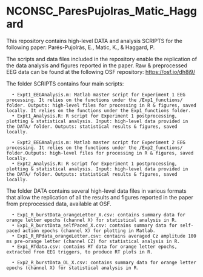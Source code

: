 # NCONSC_ParesPujolras_Matic_Haggard

This repository contains high-level DATA and analysis SCRIPTS for the following paper: 
Parés-Pujolràs, E., Matic, K., & Haggard, P. 

The scripts and data files included in the repository enable the replication of the data analysis and figures reported in the paper.
Raw & preprocessed EEG data can be found at the following OSF repository: https://osf.io/dh8j9/

The folder SCRIPTS contains four main scripts:

      • Expt1_EEGAnalysis.m: Matlab master script for Experiment 1 EEG processing. It relies on the functions under the /Exp1_functions/ folder. Outputs: high-level files for processing in R & figures, saved locally. It relies on the functions under the Exp1_functions folder. 
      • Expt1_Analysis.R: R script for Experiment 1 postprocessing, plotting & statistical analysis. Input: high-level data provided in the DATA/ folder. Outputs: statistical results & figures, saved locally. 
  
      • Expt2_EEGAnalysis.m: Matlab master script for Experiment 2 EEG processing. It relies on the functions under the /Exp2_functions/ folder.Outputs: high-level files for processing in R & figures, saved locally.
      • Expt2_Analysis.R: R script for Experiment 1 postprocessing, plotting & statistical analysis. Input: high-level data provided in the DATA/ folder. Outputs: statistical results & figures, saved locally. 
   

The folder DATA contains several high-level data files in various formats that allow the replication of all the results and figures reported in the paper from preprocessed data, available at OSF.  

      • Exp1_R_burstData_orangeLetter_X.csv: contains summary data for orange letter epochs (channel X) for statistical analysis in R.
      • Exp1_R_burstData_selfPaced_X.csv: contains summary data for self-paced action epochs (channel X) for plotting in Matlab.
      • Exp1_R_RPdata_orangeLetter.csv: contains averaged Cz amplitude 100 ms pre-orange letter (channel CZ) for statistical analysis in R.
      • Exp1_RTdata.csv: contains RT data for orange letter epochs, extracted from EEG triggers, to produce RT plots in R.

      • Exp2_R_burstData_OL_X.csv: contains summary data for orange letter epochs (channel X) for statistical analysis in R.

